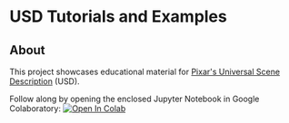 # USD Tutorials and Examples

## About
This project showcases educational material for [Pixar's Universal Scene Description](https://graphics.pixar.com/usd/docs/index.html) (USD).

Follow along by opening the enclosed Jupyter Notebook in Google Colaboratory: [![Open In Colab](https://colab.research.google.com/assets/colab-badge.svg)](https://colab.research.google.com/github/NVIDIA-Omniverse/USD-Tutorials-And-Examples/blob/main/ColaboratoryNotebooks/usd_introduction.ipynb)
